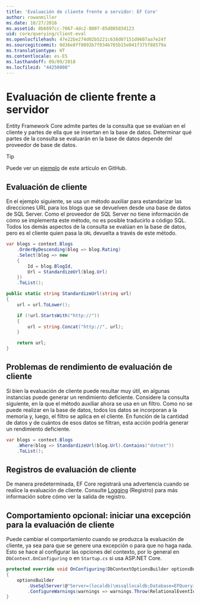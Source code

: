```yaml
---
title: 'Evaluación de cliente frente a servidor: EF Core'
author: rowanmiller
ms.date: 10/27/2016
ms.assetid: 8b6697cc-7067-4dc2-8007-85d80503d123
uid: core/querying/client-eval
ms.openlocfilehash: 47e22be274d02b5221c638d07151d9607aa7e24f
ms.sourcegitcommit: 0d36e8ff0892b7f034b765b15e041f375f88579a
ms.translationtype: HT
ms.contentlocale: es-ES
ms.lasthandoff: 09/09/2018
ms.locfileid: "44250808"
---
```

# <a name="client-vs-server-evaluation"></a>Evaluación de cliente frente a servidor

Entity Framework Core admite partes de la consulta que se evalúan en el cliente y partes de ella que se insertan en la base de datos. Determinar qué partes de la consulta se evaluarán en la base de datos depende del proveedor de base de datos.

> [!TIP]  
> Puede ver un [ejemplo](https://github.com/aspnet/EntityFramework.Docs/tree/master/samples/core/Querying) de este artículo en GitHub.

## <a name="client-evaluation"></a>Evaluación de cliente

En el ejemplo siguiente, se usa un método auxiliar para estandarizar las direcciones URL para los blogs que se devuelven desde una base de datos de SQL Server. Como el proveedor de SQL Server no tiene información de cómo se implementa este método, no es posible traducirlo a código SQL. Todos los demás aspectos de la consulta se evalúan en la base de datos, pero es el cliente quien pasa la `URL` devuelta a través de este método.

<!-- [!code-csharp[Main](samples/core/Querying/Querying/ClientEval/Sample.cs?highlight=6)] -->
``` csharp
var blogs = context.Blogs
    .OrderByDescending(blog => blog.Rating)
    .Select(blog => new
    {
        Id = blog.BlogId,
        Url = StandardizeUrl(blog.Url)
    })
    .ToList();
```

<!-- [!code-csharp[Main](samples/core/Querying/Querying/ClientEval/Sample.cs)] -->
``` csharp
public static string StandardizeUrl(string url)
{
    url = url.ToLower();

    if (!url.StartsWith("http://"))
    {
        url = string.Concat("http://", url);
    }

    return url;
}
```

## <a name="client-evaluation-performance-issues"></a>Problemas de rendimiento de evaluación de cliente

Si bien la evaluación de cliente puede resultar muy útil, en algunas instancias puede generar un rendimiento deficiente. Considere la consulta siguiente, en la que el método auxiliar ahora se usa en un filtro. Como no se puede realizar en la base de datos, todos los datos se incorporan a la memoria y, luego, el filtro se aplica en el cliente. En función de la cantidad de datos y de cuántos de esos datos se filtran, esta acción podría generar un rendimiento deficiente.

<!-- [!code-csharp[Main](samples/core/Querying/Querying/ClientEval/Sample.cs)] -->
``` csharp
var blogs = context.Blogs
    .Where(blog => StandardizeUrl(blog.Url).Contains("dotnet"))
    .ToList();
```

## <a name="client-evaluation-logging"></a>Registros de evaluación de cliente

De manera predeterminada, EF Core registrará una advertencia cuando se realice la evaluación de cliente. Consulte [Logging](../miscellaneous/logging.md) (Registro) para más información sobre cómo ver la salida de registro. 

## <a name="optional-behavior-throw-an-exception-for-client-evaluation"></a>Comportamiento opcional: iniciar una excepción para la evaluación de cliente

Puede cambiar el comportamiento cuando se produzca la evaluación de cliente, ya sea para que se genere una excepción o para que no haga nada. Esto se hace al configurar las opciones del contexto, por lo general en `DbContext.OnConfiguring` o en `Startup.cs` si usa ASP.NET Core.

<!-- [!code-csharp[Main](samples/core/Querying/Querying/ClientEval/ThrowOnClientEval/BloggingContext.cs?highlight=5)] -->
``` csharp
protected override void OnConfiguring(DbContextOptionsBuilder optionsBuilder)
{
    optionsBuilder
        .UseSqlServer(@"Server=(localdb)\mssqllocaldb;Database=EFQuerying;Trusted_Connection=True;")
        .ConfigureWarnings(warnings => warnings.Throw(RelationalEventId.QueryClientEvaluationWarning));
}
```

